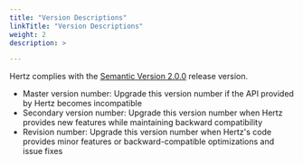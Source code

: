 ```yaml
---
title: "Version Descriptions"
linkTitle: "Version Descriptions"
weight: 2
description: >

---
```


Hertz complies with the [Semantic Version 2.0.0](https://semver.org/lang/zh-CN/) release version.
- Master version number: Upgrade this version number if the API provided by Hertz becomes incompatible
- Secondary version number: Upgrade this version number when Hertz provides new features while maintaining backward compatibility
- Revision number: Upgrade this version number when Hertz's code provides minor features or backward-compatible optimizations and issue fixes
